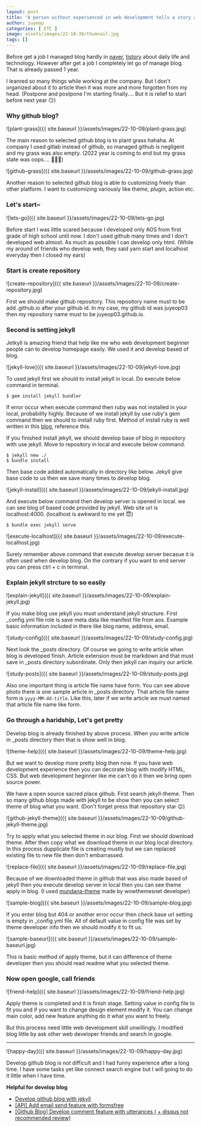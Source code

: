 ```yaml
---
layout: post
title: "A person without experienced in web development tells a story about made a github blog.txt"
author: juyeop
categories: [ ETC ]
image: assets/images/22-10-30/thumnail.jpg
tags: []
---
```


Before get a job I managed blog hardly in
<a href="https://blog.naver.com/kjy13299" target="_blank">naver</a>, 
<a href="https://juyeop.tistory.com" target="_blank">tistory</a> about daily life and technology.
However after get a job I completely let go of manage blog.
That is already passed 1 year.

I leanred so many things while working at the company.
But I don't organized about it to article then it was more and more forgotten from my head.
(Postpone and postpone I'm starting finally.... But it is relief to start before next year 😏)

### Why github blog?
![plant-grass]({{ site.baseurl }}/assets/images/22-10-09/plant-grass.jpg)

The main reason to selected github blog is to plant grass hahaha.
At company I used gitlab instead of github, so managed github is negligent and my grass was also empty.
(2022 year is coming to end but my grass state was oops.... 🤦🏻‍♂️)

![github-grass]({{ site.baseurl }}/assets/images/22-10-09/github-grass.jpg)

Another reason to selected github blog is able to customizing freely than other platform.
I want to customizing variously like theme, plugin, action etc.

### Let's start~
![lets-go]({{ site.baseurl }}/assets/images/22-10-09/lets-go.jpg)

Before start I was little scared because I developed only AOS from first grade of high school until now.
I don't used github many times and I don't developed web almost.
As much as possible I can develop only html.
(While my around of friends who develop web, they said yarn start and localhost everyday then I closed my ears)

### Start is create repository
![create-repository]({{ site.baseurl }}/assets/images/22-10-09/create-repository.jpg)

First we should make github repository.
This repository name must to be add .github.io after your github id.
In my case, my github id was juyeop03 then my repository name must to be juyeop03.github.io.

### Second is setting jekyll
Jetkyll is amazing friend that help like me who web development beginner people can to develop homepage easily.
We used it and develop based of blog.

![jekyll-love]({{ site.baseurl }}/assets/images/22-10-09/jekyll-love.jpg)

To used jekyll first we should to install jekyll in local.
Do execute below command in terminal.

```
$ gem install jekyll bundler
```

If error occur when execute command then ruby was not installed in your local, probability highly.
Because of we install jekyll by use ruby's gem command then we should to install ruby first.
Method of install ruby is well written in this 
<a href="https://jetalog.net/85" target="_blank">blog</a>, reference this.

If you finished install jekyll, we should develop base of blog in repository with use jekyll.
Move to repository in local and execute below command.

```
$ jekyll new ./
$ bundle install
```

Then base code added automatically in directory like below.
Jekyll give base code to us then we save many times to develop blog.

![jekyll-install]({{ site.baseurl }}/assets/images/22-10-09/jekyll-install.jpg)

And execute below command then develop server is opened in local.
we can see blog of based code provided by jekyll.
Web site url is localhost:4000.
(localhost is awkward to me yet 😇)

```
$ bundle exec jekyll serve
```

![execute-localhost]({{ site.baseurl }}/assets/images/22-10-09/execute-localhost.jpg)

Surely remember above command that execute develop server becasue it is often used when develop blog.
On the contrary if you want to end server you can press ctrl + c in terminal.

### Explain jekyll strcture to so easily
![explain-jekyll]({{ site.baseurl }}/assets/images/22-10-09/explain-jekyll.jpg)

If you make blog use jekyll you must understand jekyll structure.
First _config.yml file role is save meta data like manifest file from aos.
Example basic information included in there like blog name, address, email.

![study-config]({{ site.baseurl }}/assets/images/22-10-09/study-config.jpg)

Next look the _posts directory.
Of course we going to write article when blog is developed finish.
Article extension must be markdown and that must save in _posts directory subordinate.
Only then jekyll can inquiry our article.

![study-posts]({{ site.baseurl }}/assets/images/22-10-09/study-posts.jpg)

Also one important thing is article file name have form.
You can see above photo there is one sample article in _posts directory.
That article file name form is `yyyy-MM-dd-title`.
Like this, later if we write article we must named that article file name like form.

### Go through a haridship, Let's get pretty
Develop blog is already finished by above process.
When you write article in _posts directory then that is show well in blog.

![theme-help]({{ site.baseurl }}/assets/images/22-10-09/theme-help.jpg)

But we want to develop more pretty blog then now.
If you have web development experience then you can decorate blog with modify HTML, CSS.
But web development beginner like me can't do it then we bring open source power.

We have a open source sacred place github.
First search jekyll-theme.
Then so many github blogs made with jekyll to be show then you can select theme of blog what you want.
(Don't forget press that repository star 😉)

![github-jekyll-theme]({{ site.baseurl }}/assets/images/22-10-09/github-jekyll-theme.jpg)

Try to apply what you selected theme in our blog.
First we should download theme.
After then copy what we download theme in our blog local directory.
In this process dupplicate file is creating mustly but we can replaced existing file to new file then don't embarrassed.

![replace-file]({{ site.baseurl }}/assets/images/22-10-09/replace-file.jpg)

Because of we downloaded theme in github that was also made based of jekyll then you execute develop server in local then you can see theme apply in blog.
(I used <a href="https://github.com/wowthemesnet/mundana-theme-jekyll" target="_blank">mundana-theme</a> made by wowthemesnet developer)

![sample-blog]({{ site.baseurl }}/assets/images/22-10-09/sample-blog.jpg)

If you enter blog but 404 or another error occur then check base url setting is empty in _config.yml file.
All of default value in config file was set by theme developer info then we should modify it to fit us.

![sample-baseurl]({{ site.baseurl }}/assets/images/22-10-09/sample-baseurl.jpg)

This is basic method of apply theme, but it can difference of theme developer then you should read readme what you selected theme.

### Now open google, call friends
![friend-help]({{ site.baseurl }}/assets/images/22-10-09/friend-help.jpg)

Apply theme is completed and it is finish stage.
Setting value in config file to fit you and if you want to change design element modify it.
You can change main color, add new feature anything do it what you want to freely.

But this process need little web development skill unwillingly.
I modified blog little by ask other web developer friends and search in google.

---

![happy-day]({{ site.baseurl }}/assets/images/22-10-09/happy-day.jpg)

Develop github blog is not difficult and I had funny experience after a long time.
I have some tasks yet like connect search engine but I will going to do it little when I have time.

<b>Helpful for develop blog</b>
- <a href="https://jetalog.net/86?category=808871" target="_blank">Develop github blog with jekyll</a>
- <a href="https://velog.io/@dum6894/API-formsfree로-이메일-발송-기능을-추가하기" target="_blank">[API] Add email send feature with formsfree</a>
- <a href="https://ansohxxn.github.io/blog/utterances" target="_blank">[Github Blog] Develop comment feature with utterances ( + disqus not recommended review)</a>